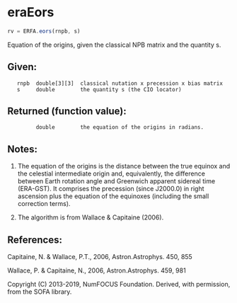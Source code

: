 # eraEors

```js
rv = ERFA.eors(rnpb, s)
```

Equation of the origins, given the classical NPB matrix and the
quantity s.

## Given:
```
   rnpb  double[3][3]  classical nutation x precession x bias matrix
   s     double        the quantity s (the CIO locator)
```

## Returned (function value):
```
         double        the equation of the origins in radians.
```

## Notes:

1)  The equation of the origins is the distance between the true
    equinox and the celestial intermediate origin and, equivalently,
    the difference between Earth rotation angle and Greenwich
    apparent sidereal time (ERA-GST).  It comprises the precession
    (since J2000.0) in right ascension plus the equation of the
    equinoxes (including the small correction terms).

2)  The algorithm is from Wallace & Capitaine (2006).

## References:

   Capitaine, N. & Wallace, P.T., 2006, Astron.Astrophys. 450, 855

   Wallace, P. & Capitaine, N., 2006, Astron.Astrophys. 459, 981

Copyright (C) 2013-2019, NumFOCUS Foundation.
Derived, with permission, from the SOFA library.

